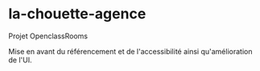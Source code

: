 # la-chouette-agence

Projet OpenclassRooms

Mise en avant du référencement et de l'accessibilité ainsi qu'amélioration de l'UI.
